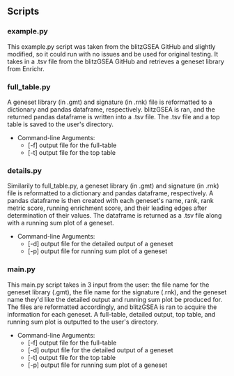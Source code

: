 ## Scripts
### example.py 
This example.py script was taken from the blitzGSEA GitHub and slightly modified, so it could run with no issues and be used for original testing. It takes in a .tsv file from the blitzGSEA GitHub and retrieves a geneset library from Enrichr. 

### full_table.py
A geneset library (in .gmt) and signature (in .rnk) file is reformatted to a dictionary and pandas dataframe, respectively. blitzGSEA is ran, and the returned pandas dataframe is written into a .tsv file. The .tsv file and a top table is saved to the user's directory. 

* Command-line Arguments: 
  * [\-f]    output file for the full-table
  * [\-t]    output file for the top table

### details.py
Similarily to full_table.py, a geneset library (in .gmt) and signature (in .rnk) file is reformatted to a dictionary and pandas dataframe, respectively. A pandas dataframe is then created with each geneset's name, rank, rank metric score, running enrichment score, and their leading edges after determination of their values. The dataframe is returned as a .tsv file along with a running sum plot of a geneset. 

* Command-line Arguments: 
  * [\-d]    output file for the detailed output of a geneset  
  * [\-p]    output file for running sum plot of a geneset

### main.py
This main.py script takes in 3 input from the user: the file name for the geneset library (.gmt), the file name for the signature (.rnk), and the geneset name they'd like the detailed output and running sum plot be produced for. The files are reformatted accordingly, and blitzGSEA is ran to acquire the information for each geneset. A full-table, detailed output, top table, and running sum plot is outputted to the user's directory. 

* Command-line Arguments: 
  * [\-f]    output file for the full-table
  * [\-d]    output file for the detailed output of a geneset  
  * [\-t]    output file for the top table
  * [\-p]    output file for running sum plot of a geneset

